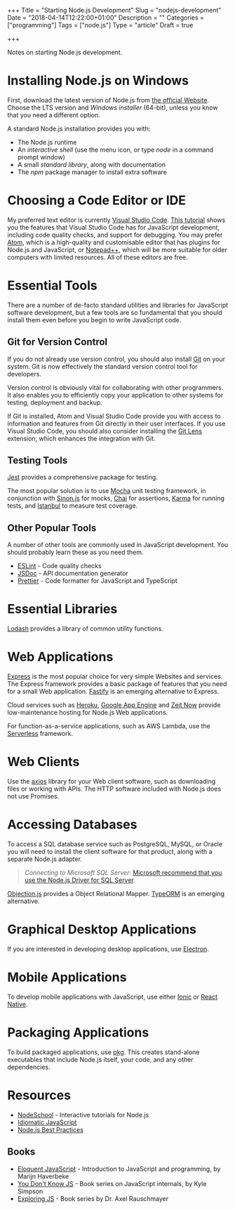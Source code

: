 +++
Title = "Starting Node.js Development"
Slug = "nodejs-development"
Date = "2018-04-14T12:22:00+01:00"
Description = ""
Categories = ["programming"]
Tags = ["node.js"]
Type = "article"
Draft = true

+++

Notes on starting Node.js development.

<!--more-->

# Installing Node.js on Windows #

First, download the latest version of Node.js from [the official
Website](https://nodejs.org). Choose the LTS version and *Windows installer* (64-bit), unless you know that you need a different option.

A standard Node.js installation provides you with:

* The Node.js runtime
* An *interactive shell* (use the menu icon, or type _node_ in a
    command prompt window)
* A small *standard library*, along with documentation
* The *npm* package manager to install extra software

# Choosing a Code Editor or IDE #

 My preferred text editor is currently [Visual Studio Code](https://code.visualstudio.com). [This tutorial](https://code.visualstudio.com/docs/nodejs/nodejs-tutorial) shows you the features that Visual Studio Code has for JavaScript development, including code quality checks, and support for debugging. You may prefer [Atom](https://atom.io/), which is a high-quality and customisable editor that has plugins for Node.js and JavaScript, or [Notepad++](https://notepad-plus-plus.org/), which will be more suitable for older computers with limited resources. All of these editors are free.

# Essential Tools #

There are a number of de-facto standard utilities and libraries for
JavaScript software development, but a few tools are so fundamental that you should install them even before you begin to write JavaScript code.

## Git for Version Control ##

If you do not already use version control, you should also install [Git](http://git-scm.com/) on your system. Git is now effectively the standard version control tool for developers.

Version control is obviously vital for collaborating with other programmers. It also enables you to efficiently copy your application to other systems for testing, deployment and backup.

If Git is installed, Atom and Visual Studio Code provide you with access to information and features from Git directly in their user interfaces. If you use Visual Studio Code, you should also consider installing the [Git Lens](https://marketplace.visualstudio.com/items?itemName=eamodio.gitlens) extension, which enhances the integration with Git.

## Testing Tools ##

[Jest](https://facebook.github.io/jest/) provides a comprehensive package for testing.

The most popular solution is to use [Mocha](https://mochajs.org/) unit testing framework, in conjunction with [Sinon.js](http://sinonjs.org/) for mocks, [Chai](http://www.chaijs.com/) for assertions, [Karma](https://karma-runner.github.io) for running tests, and [Istanbul](https://istanbul.js.org/) to measure test coverage.

## Other Popular Tools ##

A number of other tools are commonly used in JavaScript development. You should probably learn these as you need them.

* [ESLint](http://eslint.org/) - Code quality checks
* [JSDoc](http://usejsdoc.org/) - API documentation generator
* [Prettier](https://github.com/prettier/prettier) - Code formatter for JavaScript and TypeScript

# Essential Libraries #

[Lodash](https://lodash.com/) provides a library of common utility functions.

# Web Applications #

[Express](https://expressjs.com/) is the most popular choice for very simple Websites and services. The Express framework provides a basic package of features that you need for a small Web application. [Fastify](https://www.fastify.io/) is an emerging alternative to Express.

Cloud services such as [Heroku](https://www.heroku.com/), [Google App Engine](https://cloud.google.com/appengine/) and [Zeit Now](https://zeit.co/now) provide low-maintenance hosting for Node.js Web applications.

For function-as-a-service applications, such as AWS Lambda, use the [Serverless](https://www.serverless.com) framework.

# Web Clients #

Use the [axios](https://github.com/axios/axios) library for your Web client software, such as downloading files or working with APIs. The HTTP software included with Node.js does not use Promises.

# Accessing Databases #

To access a SQL database service such
as PostgreSQL, MySQL, or Oracle you will need to install the client software for that product, along with a separate Node.js adapter.

> *Connecting to Microsoft SQL Server*: [Microsoft recommend that you use the Node.js Driver for SQL Server](https://docs.microsoft.com/en-us/sql/connect/node-js/node-js-driver-for-sql-server).

[Objection.js](https://vincit.github.io/objection.js) provides a Object Relational Mapper. [TypeORM](http://typeorm.io) is an emerging alternative.

# Graphical Desktop Applications #

If you are interested in developing desktop applications, use [Electron](https://electronjs.org/).

# Mobile Applications #

To develop mobile applications with JavaScript, use either [Ionic](https://ionicframework.com/) or [React Native](http://reactnative.com/).

# Packaging Applications #

To build packaged applications, use [pkg](https://www.npmjs.com/package/pkg). This creates stand-alone executables that include Node.js itself, your code, and any other dependencies.

# Resources #

* [NodeSchool](http://nodeschool.io/) - Interactive tutorials for Node.js
* [Idiomatic JavaScript](https://github.com/rwaldron/idiomatic.js)
* [Node.js Best Practices](https://github.com/i0natan/nodebestpractices)

## Books ##

* [Eloquent JavaScript](http://eloquentjavascript.net/) - Introduction to JavaScript and programming, by Marijn Haverbeke
* [You Don't Know JS](https://github.com/getify/You-Dont-Know-JS) - Book series on JavaScript internals, by Kyle Simpson
* [Exploring JS](http://exploringjs.com/) - Book series by Dr. Axel Rauschmayer
